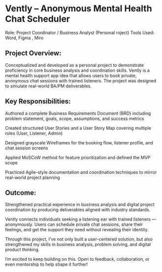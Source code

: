 # Vently – Anonymous Mental Health Chat Scheduler
Role: Project Coordinator / Business Analyst (Personal roject)
Tools Used: Word, Figma , Miro

## Project Overview:
Conceptualized and developed as a personal project to demonstrate proficiency in core business analysis and coordination skills. Vently is a mental health support app idea that allows users to book private, anonymous chat sessions with trained listeners. The project was designed to simulate real-world BA/PM deliverables.

## Key Responsibilities:

Authored a complete Business Requirements Document (BRD) including problem statement, goals, scope, assumptions, and success metrics

Created structured User Stories and a User Story Map covering multiple roles (User, Listener, Admin)

Designed grayscale Wireframes for the booking flow, listener profile, and chat session screens

Applied MoSCoW method for feature prioritization and defined the MVP scope

Practiced Agile-style documentation and coordination techniques to mirror real-world project planning

## Outcome:
Strengthened practical experience in business analysis and digital project coordination by producing deliverables aligned with industry standards.


Vently connects individuals seeking a listening ear with trained listeners — anonymously. Users can schedule private chat sessions, share their feelings, and get the support they need without revealing their identity.

Through this project, I’ve not only built a user-centered solution, but also strengthened my skills in business analysis, problem solving, and digital product thinking.

I’m excited to keep building on this. Open to feedback, collaboration, or even mentorship to help shape it further!
